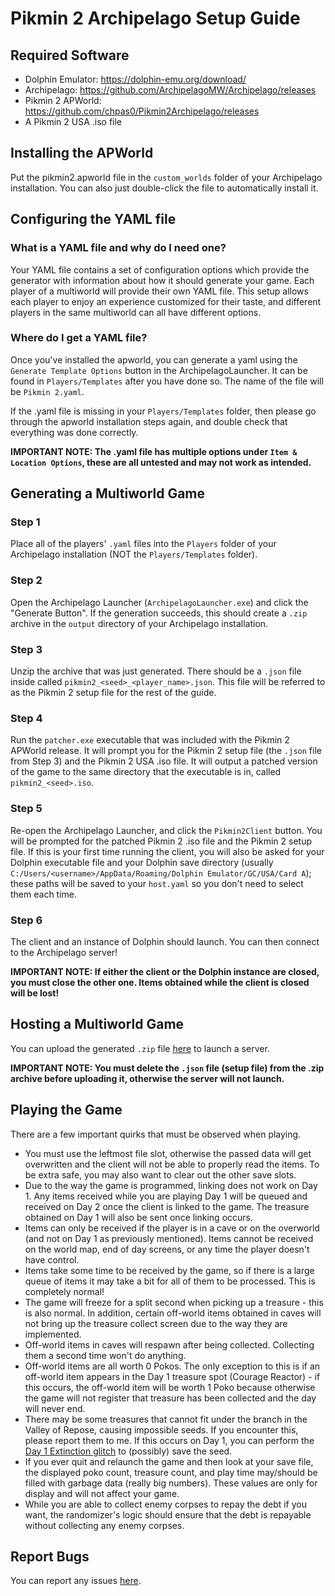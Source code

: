 # Pikmin 2 Archipelago Setup Guide
## Required Software
- Dolphin Emulator: https://dolphin-emu.org/download/
- Archipelago: https://github.com/ArchipelagoMW/Archipelago/releases
- Pikmin 2 APWorld: https://github.com/chpas0/Pikmin2Archipelago/releases
- A Pikmin 2 USA .iso file
## Installing the APWorld
Put the pikmin2.apworld file in the ```custom_worlds``` folder of your Archipelago installation. You can also just double-click the file to automatically install it.
## Configuring the YAML file
### What is a YAML file and why do I need one?
Your YAML file contains a set of configuration options which provide the generator with information about how it should generate your game. Each player of a multiworld will provide their own YAML file. This setup allows each player to enjoy an experience customized for their taste, and different players in the same multiworld can all have different options.
### Where do I get a YAML file?
Once you've installed the apworld, you can generate a yaml using the ```Generate Template Options``` button in the ArchipelagoLauncher. It can be found in ```Players/Templates``` after you have done so. The name of the file will be ```Pikmin 2.yaml```.

If the .yaml file is missing in your ```Players/Templates``` folder, then please go through the apworld installation steps again, and double check that everything was done correctly.

**IMPORTANT NOTE: The .yaml file has multiple options under ```Item & Location Options```, these are all untested and may not work as intended.**

## Generating a Multiworld Game
### Step 1
Place all of the players' ```.yaml``` files into the ```Players``` folder of your Archipelago installation (NOT the ```Players/Templates``` folder).
### Step 2
Open the Archipelago Launcher (```ArchipelagoLauncher.exe```) and click the "Generate Button". If the generation succeeds, this should create a ```.zip``` archive in the ```output``` directory of your Archipelago installation.
### Step 3
Unzip the archive that was just generated. There should be a ```.json``` file inside called ```pikmin2_<seed>_<player_name>.json```. This file will be referred to as the Pikmin 2 setup file for the rest of the guide.
### Step 4
Run the ```patcher.exe``` executable that was included with the Pikmin 2 APWorld release. It will prompt you for the Pikmin 2 setup file (the ```.json``` file from Step 3) and the Pikmin 2 USA .iso file. It will output a patched version of the game to the same directory that the executable is in, called ```pikmin2_<seed>.iso```.
### Step 5
Re-open the Archipelago Launcher, and click the ```Pikmin2Client``` button. You will be prompted for the patched Pikmin 2 .iso file and the Pikmin 2 setup file. If this is your first time running the client, you will also be asked for your Dolphin executable file and your Dolphin save directory (usually ```C:/Users/<username>/AppData/Roaming/Dolphin Emulator/GC/USA/Card A```); these paths will be saved to your ```host.yaml``` so you don't need to select them each time.
### Step 6
The client and an instance of Dolphin should launch. You can then connect to the Archipelago server!

**IMPORTANT NOTE: If either the client or the Dolphin instance are closed, you must close the other one. Items obtained while the client is closed will be lost!**

## Hosting a Multiworld Game
You can upload the generated ```.zip``` file [here](https://archipelago.gg/uploads) to launch a server.

**IMPORTANT NOTE: You must delete the ```.json``` file (setup file) from the .zip archive before uploading it, otherwise the server will not launch.**

## Playing the Game
There are a few important quirks that must be observed when playing.
- You must use the leftmost file slot, otherwise the passed data will get overwritten and the client will not be able to properly read the items. To be extra safe, you may also want to clear out the other save slots.
- Due to the way the game is programmed, linking does not work on Day 1. Any items received while you are playing Day 1 will be queued and received on Day 2 once the client is linked to the game. The treasure obtained on Day 1 will also be sent once linking occurs.
- Items can only be received if the player is in a cave or on the overworld (and not on Day 1 as previously mentioned). Items cannot be received on the world map, end of day screens, or any time the player doesn't have control.
- Items take some time to be received by the game, so if there is a large queue of items it may take a bit for all of them to be processed. This is completely normal!
- The game will freeze for a split second when picking up a treasure - this is also normal. In addition, certain off-world items obtained in caves will not bring up the treasure collect screen due to the way they are implemented. 
- Off-world items in caves will respawn after being collected. Collecting them a second time won't do anything.
- Off-world items are all worth 0 Pokos. The only exception to this is if an off-world item appears in the Day 1 treasure spot (Courage Reactor) - if this occurs, the off-world item will be worth 1 Poko because otherwise the game will not register that treasure has been collected and the day will never end. 
- There may be some treasures that cannot fit under the branch in the Valley of Repose, causing impossible seeds. If you encounter this, please report them to me. If this occurs on Day 1, you can perform the [Day 1 Extinction glitch](https://www.youtube.com/watch?v=eOR6Gzgu9LU) to (possibly) save the seed.
- If you ever quit and relaunch the game and then look at your save file, the displayed poko count, treasure count, and play time may/should be filled with garbage data (really big numbers). These values are only for display and will not affect your game.
- While you are able to collect enemy corpses to repay the debt if you want, the randomizer's logic should ensure that the debt is repayable without collecting any enemy corpses.

## Report Bugs
You can report any issues [here](https://github.com/chpas0/Pikmin2Archipelago/issues).